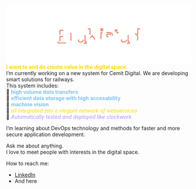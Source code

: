 <!-- contents of title.svg is from github.com/aeneasr/aeneasr -->
![BraKistad](title.svg)
<b style='color:gold'>I want to and do create value in the digital space.</b></br>
I’m currently working on a new system for Cemit Digital. We are developing smart solutions for railways.</br>
This system includes:</br>
  💙 <b style='color:#80c0f2'>high volume data transfers</b></br>
  💙 <b style='color:#80c0f2'>efficient data storage with high accesability</b></br>
  💙 <b style='color:#80c0f2'>machine vision</b></br> 
  💛 <i style='color:gold'>all integrated into a elegant network of webservices</i></br>
  💜 <i style='color:#ac93ff'>Automatically tested and deployed like clockwork</i></br>

I’m learning about DevOps technology and methods for faster and more secure application development.</br>

Ask me about anything.</br> I love to meet people with interests in the digital space.</br>

How to reach me: 
 - [LinkedIn](https://www.linkedin.com/in/%C3%B8yvind-brakstad-5b4061159/)
 - And here


<!--
**Brakistad/BraKistad** is a ✨ _special_ ✨ repository because its `README.md` (this file) appears on your GitHub profile.

Here are some ideas to get you started:

- 🔭 I’m currently working on ...
- 🌱 I’m currently learning ...
- 👯 I’m looking to collaborate on ...
- 🤔 I’m looking for help with ...
- 💬 Ask me about ...
- 📫 How to reach me: ...
- 😄 Pronouns: ...
- ⚡ Fun fact: ...
-->
